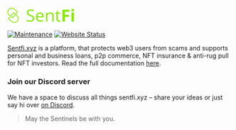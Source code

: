 <p>
    <img src="assets\images\logo.svg"
        width="150">
</p>

<p>
    <!-- <a href="https://app.netlify.com/sites/sentfixyz-website/deploys">
        <img src="https://api.netlify.com/api/v1/badges/29db6a47-a6a2-4c2b-9162-945c9f45c0a4/deploy-status" alt="Netlify Status"></a> -->
    <a href="https://github.com/sentfixyz/development/commits/main">
        <img src="https://img.shields.io/badge/maintained-no-red.svg"
            alt="Maintenance"></a>
    <a href="https://sentfi.xyz">
        <img src="https://img.shields.io/badge/website-down-red"
            alt="Website Status"/></a>

</p>

[Sentfi.xyz](https://sentfi.xyz) is a  platform, that protects web3 users from scams and supports personal and business loans, p2p commerce, NFT insurance & anti-rug pull for NFT investors. Read the full documentation [here](https://sentfi.gitbook.io/sentinel/).

### Join our Discord server

We have a space to discuss all things sentfi.xyz – share your ideas or just say hi over [on Discord](https://discord.gg/c2ZaCeGvYQ).

> May the Sentinels be with you.
